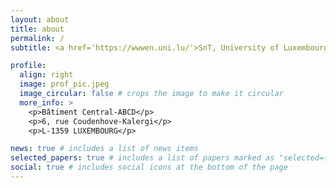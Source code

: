 ```yaml
---
layout: about
title: about
permalink: /
subtitle: <a href='https://wwwen.uni.lu/'>SnT, University of Luxembourg</a>. Luxembourg.

profile:
  align: right
  image: prof_pic.jpeg
  image_circular: false # crops the image to make it circular
  more_info: >
    <p>Bâtiment Central-ABCD</p>
    <p>6, rue Coudenhove-Kalergi</p>
    <p>L-1359 LUXEMBOURG</p>

news: true # includes a list of news items
selected_papers: true # includes a list of papers marked as "selected={true}"
social: true # includes social icons at the bottom of the page
---
```


<!-- Yuwei Chuai is a PhD student at the University of Luxembourg (starting from October 2022). His research interests are in Social Networks, Misinformation, and Computational Social Science. His work in understanding the spread of misinformation has been featured by popular media such as *New Scientist* and *Communications of the ACM*. Currently, he is working on a research project titled "<a href='https://projectremedis.wordpress.com/'>REgulatory Solutions to MitigatE online DISinfomation (REMEDIS)</a>," funded by FNR in Luxembourg. He is deeply committed to combating misinformation, one of the most pressing societal problems of the twenty-first century and a significant topic in the field of Computational Social Science. -->
